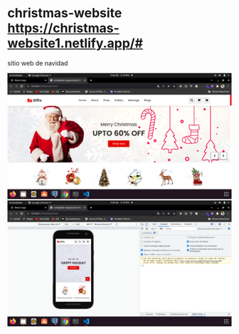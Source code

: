 # christmas-website https://christmas-website1.netlify.app/#
 sitio web de navidad

<img src='https://github.com/Josimar-Victoria/christmas-website/blob/main/images/Captura%20de%20pantalla%20de%202021-12-09%2016-19-08.png?raw=true' alt='img'/>

<img src='https://github.com/Josimar-Victoria/christmas-website/blob/main/images/Captura%20de%20pantalla%20de%202021-12-09%2016-19-31.png?raw=true' alt='img'/>
